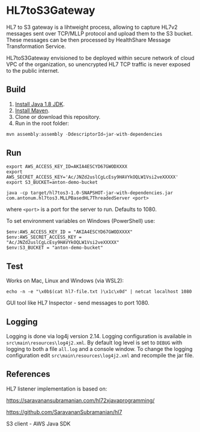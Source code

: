 # HL7toS3Gateway

HL7 to S3 gateway is a lihtweight process, allowing to capture HL7v2 messages sent over TCP/MLLP protocol and upload them to the S3 bucket. These messages can be then processed by HealthShare Message Transformation Service.

HL7toS3Gateway envisioned to be deployed within secure network of cloud VPC of the organization, so unencrypted HL7 TCP traffic is never exposed to the public internet.

## Build

1. [Install Java 1.8 JDK](https://adoptopenjdk.net).
2. [Install Maven](https://maven.apache.org/).
3. Clone or download this repository.
4. Run in the root folder:

```java
mvn assembly:assembly -DdescriptorId=jar-with-dependencies
```

## Run
```
export AWS_ACCESS_KEY_ID=AKIA4ESCYD67GWODXXXX
export AWS_SECRET_ACCESS_KEY='Ac/JNZd2uslCgLcEsy9HAVYkOQLW1Vsi2veXXXXX'
export S3_BUCKET=anton-demo-bucket

java -cp target/hl7tos3-1.0-SNAPSHOT-jar-with-dependencies.jar com.antonum.hl7tos3.MLLPBasedHL7ThreadedServer <port>
```

where `<port>` is a port for the server to run. Defaults to 1080.

To set environment variables on Windows (PowerShell) use:

```
$env:AWS_ACCESS_KEY_ID = "AKIA4ESCYD67GWODXXXX"
$env:AWS_SECRET_ACCESS_KEY = "Ac/JNZd2uslCgLcEsy9HAVYkOQLW1Vsi2veXXXXX"
$env:S3_BUCKET = "anton-demo-bucket"
```

## Test

Works on Mac, Linux and Windows (via WSL2):
```
echo -n -e "\x0b$(cat hl7-file.txt )\x1c\x0d" | netcat localhost 1080
```

GUI tool like HL7 Inspector - send messages to port 1080.

## Logging

Logging is done via log4j version 2.14.
Logging configuration is available in `src\main\resources\log4j2.xml`.
By default log level is set to `DEBUG` with logging to both a file `all.log` and a console window.
To change the logging configuration edit `src\main\resources\log4j2.xml` and recompile the jar file.


## References

HL7 listener implementation is based on:

https://saravanansubramanian.com/hl72xjavaprogramming/

https://github.com/SaravananSubramanian/hl7 

S3 client - AWS Java SDK
